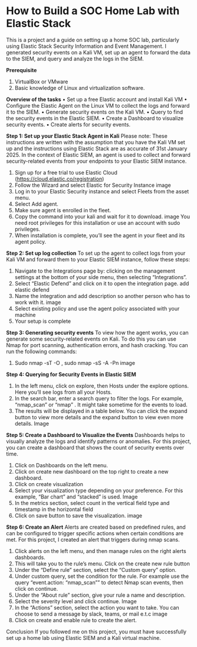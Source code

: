 # How to Build a SOC Home Lab with Elastic Stack
This is a project and a guide on setting up a home SOC lab, particularly using Elastic Stack Security Information and Event Management. I generated security events on a Kali VM, set up an agent to forward the data to the SIEM, and query and analyze the logs in the SIEM.

**Prerequisite**
1.	VirtualBox or VMware
2.	Basic knowledge of Linux and virtualization software.

**Overview of the tasks**
•	Set up a free Elastic account and install Kali VM
•	Configure the Elastic Agent on the Linux VM to collect the logs and forward it to the SIEM.
•	Generate security events on the Kali VM.
•	Query to find the security events in the Elastic SIEM.
•	Create a Dashboard to visualize security events.
•	Create alerts for security events.

**Step 1: Set up your Elastic Stack Agent in Kali**
Please note: These instructions are written with the assumption that you have the Kali VM set up and the instructions using Elastic Stack are as accurate of 31st January 2025.
In the context of Elastic SIEM, an agent is used to collect and forward security-related events from your endpoints to your Elastic SIEM instance.

1.	Sign up for a free trial to use Elastic Cloud (https://cloud.elastic.co/registration)
2.	Follow the Wizard and select Elastic for Security Instance image
3.	Log in to your Elastic Security instance and select Fleets from the asset menu.
4.	Select Add agent.
5.	Make sure agent is enrolled in the fleet.
6.	Copy the command into your kali and wait for it to download. image You need root privileges for this installation or use an account with sudo privileges.
8.	When installation is complete, you’ll see the agent in your fleet and its agent policy.

**Step 2: Set up log collection**
To set up the agent to collect logs from your Kali VM and forward them to your Elastic SIEM instance, follow these steps:
1.	Navigate to the Integrations page by: clicking on the management settings at the bottom of your side menu, then selecting “Integrations”.
2.	Select “Elastic Defend” and click on it to open the integration page. add elastic defend
3.	Name the integration and add description so another person who has to work with it. image
4.	Select existing policy and use the agent policy associated with your machine
5.	Your setup is complete

**Step 3: Generating security events**
To view how the agent works, you can generate some security-related events on Kali. To do this you can use Nmap for port scanning, authentication errors, and hash cracking. You can run the following commands:
1.	Sudo nmap -sT -O <your ip address>, sudo nmap -sS -A -Pn <your ip address> image

**Step 4: Querying for Security Events in Elastic SIEM**
1.	In the left menu, click on explore, then Hosts under the explore options. Here you’ll see logs from all your Hosts. 
2.	In the search bar, enter a search query to filter the logs. For example, “nmap_scan” or “nmap” . It might take sometime for the events to load.
3.	The results will be displayed in a table below. You can click the expand button to view more details and the expand button to view even more details. Image

**Step 5: Create a Dashboard to Visualize the Events**
Dashboards helps to visually analyze the logs and identify patterns or anomalies. For this project, you can create a dashboard that shows the count of security events over time.
1.	Click on Dashboards on the left menu.
2.	Click on create new dashboard on the top right to create a new dashboard.
3.	Click on create visualization
4.	Select your visualization type depending on your preference. For this example, “Bar chart” and “stacked” is used. Image
5.	In the metrics section, select count in the vertical field type and timestamp in the horizontal field
6.	Click on save button to save the visualization. image

**Step 6: Create an Alert**
Alerts are created based on predefined rules, and can be configured to trigger specific actions when certain conditions are met. For this project, I created an alert that triggers during nmap scans.
1.	Click alerts on the left menu, and then manage rules on the right alerts dashboards.
2.	This will take you to the rule’s menu. Click on the create new rule button
3.	Under the “Define rule” section, select the “Custom query” option.
4.	Under custom query, set the condition for the rule. For example use the query “event.action: “nmap_scan”” to detect Nmap scan events, then click on continue.
5.	Under the “About rule” section, give your rule a name and description. 
6.	Select the severity level and click continue. Image
7.	In the “Actions” section, select the action you want to take. You can choose to send a message by slack, teams, or mail e.t.c image
8.	Click on create and enable rule to create the alert.

Conclusion
If you followed me on this project, you must have successfully set up a home lab using Elastic SIEM and a Kali virtual machine.
